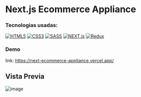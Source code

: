 # Next.js Ecommerce Appliance

### Tecnologias usadas:
[![HTML5](https://img.shields.io/badge/html5-black?style=for-the-badge&logo=html5)](https://hub.docker.com/u/josseLara)
[![CSS3](https://img.shields.io/badge/css3-black?style=for-the-badge&logo=css3)](https://hub.docker.com/u/josseLara)
[![SASS](https://img.shields.io/badge/sass-black?style=for-the-badge&logo=sass)](https://github.com/wervlad)
[![NEXT.js](https://img.shields.io/badge/next.js-black?style=for-the-badge&logo=next.js)](https://hub.docker.com/u/josseLara)
[![Redux](https://img.shields.io/badge/redux-black?style=for-the-badge&logo=redux)](https://github.com/josseLara)


### Demo 
link: https://next-ecommerce-appliance.vercel.app/

## Vista Previa

![image](https://github.com/josseLara/next-ecommerce-appliance/assets/99273526/250f619c-f742-4e57-aa32-f634a83598f3)
